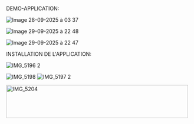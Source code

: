 DEMO-APPLICATION:




![Image 28-09-2025 à 03 37](https://github.com/user-attachments/assets/1a1e8370-7715-43b1-a93a-f63e632cc06a)



![Image 29-09-2025 à 22 48](https://github.com/user-attachments/assets/cdceba53-b853-482b-9cd9-3876a28494fe)




![Image 29-09-2025 à 22 47](https://github.com/user-attachments/assets/9009088c-2975-4dd4-8b16-469d3c154bc3)


INSTALLATION DE L'APPLICATION:



![IMG_5196 2](https://github.com/user-attachments/assets/c72b8c33-cb68-4064-911c-0851f746bd49)

![IMG_5198](https://github.com/user-attachments/assets/481099ed-2746-4502-96c0-85265c66fcec)
![IMG_5197 2](https://github.com/user-attachments/assets/b48a5773-c5a8-4ffa-97ca-f00de32dcb02)

<img width="493" height="90" alt="IMG_5204" src="https://github.com/user-attachments/assets/4acc46b7-91c9-4dbd-b1f2-3270c8f5e7e7" />

